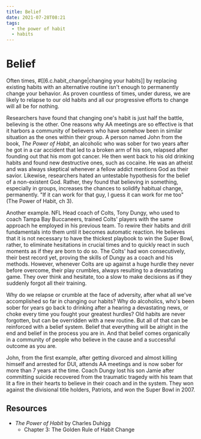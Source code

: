 ```yaml
---
title: Belief
date: 2021-07-28T08:21
tags:
  - the power of habit
  - habits
---
```



# Belief

Often times, #[[6.c.habit_change|changing your habits]] by replacing existing
habits with an alternative routine isn't enough to permanently change your
behavior. As proven countless of times, under duress, we are likely to relapse
to our old habits and all our progressive efforts to change will all be for
nothing.

Researchers have found that changing one's habit is just half the battle,
believing is the other. One reasons why AA meetings are so effective is that it
harbors a community of believers who have somehow been in similar situation as
the ones within their group. A person named John from the book, _The Power of
Habit_, an alcoholic who was sober for two years after he got in a car accident
that led to a broken arm of his son, relapsed after founding out that his mom
got cancer. He then went back to his old drinking habits and found new
destructive ones, such as cocaine. He was an atheist and was always skeptical
whenever a fellow addict mentions God as their savior. Likewise, researchers
hated an untestable hypothesis for the belief of a non-existent God. Rather,
they found that believing in something, especially in groups, increases the
chances to solidify habitual change, permanently. "If it can work for that guy,
I guess it can work for me too" (The Power of Habit, ch 3).

Another example. NFL Head coach of Colts, Tony Dungy, who used to coach Tampa
Bay Buccaneers, trained Colts' players with the same approach he employed in his
previous team. To rewire their habits and drill fundamentals into them until it
becomes automatic reaction. He believes that it is not necessary to have the
thickest playbook to win the Super Bowl, rather, to eliminate hesitations in
crucial times and to quickly react in such moments as if they are born to do so.
The Colts' had won consecutively, their best record yet, proving the skills of
Dungy as a coach and his methods. However, whenever Colts are up against a huge
hurdle they never before overcome, their play crumbles, always resulting to
a devastating game. They over think and hesitate, too a slow to make decisions
as if they suddenly forgot all their training.

Why do we relapse or crumble at the face of adversity, after what all we've
accomplished so far in changing our habits? Why do alcoholics, who's been sober
for years go back to drinking after a hearing a devastating news, or choke every
time you fought your greatest hurdles? Old habits are never forgotten, but can
be overridden with a new routine. But all of that can be reinforced with
a belief system. Belief that everything will be alright in the end and belief
in the process you are in. And that belief comes organically in a community of
people who believe in the cause and a successful outcome as you are.

John, from the first example, after getting divorced and almost killing himself
and arrested for DUI, attends AA meetings and is now sober for more than 7 years
at the time. Coach Dungy lost his son Jamie after committing suicide recovered
from the traumatic tragedy with his team that lit a fire in their hearts to
believe in their coach and in the system. They won against the divisional title
holders, Patriots, and won the Super Bowl in 2007.


## Resources

- _The Power of Habit_ by Charles Duhigg
  - Chapter 3: The Golden Rule of Habit Change

